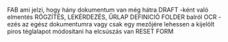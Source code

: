 FAB ami jelzi, hogy hány dokumentum van még hátra
DRAFT -ként való elmentés
RÖGZÍTÉS, LEKÉRDEZÉS, ŰRLAP DEFINICIÓ
FOLDER balról
OCR -ezés az egész dokumentumra vagy csak egy mezőjére
lehessen a kijelölt piros téglalapot módosítani ha elcsúszás van
RESET FORM
